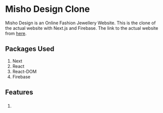 # Misho Design Clone

Misho Design is an Online Fashion Jewellery Website. This is the clone of the actual website with Next.js and Firebase. 
The link to the actual website from [here](https://www.mishodesigns.com/).

## Packages Used
1. Next
2. React
3. React-DOM
4. Firebase

## Features
1. ###
